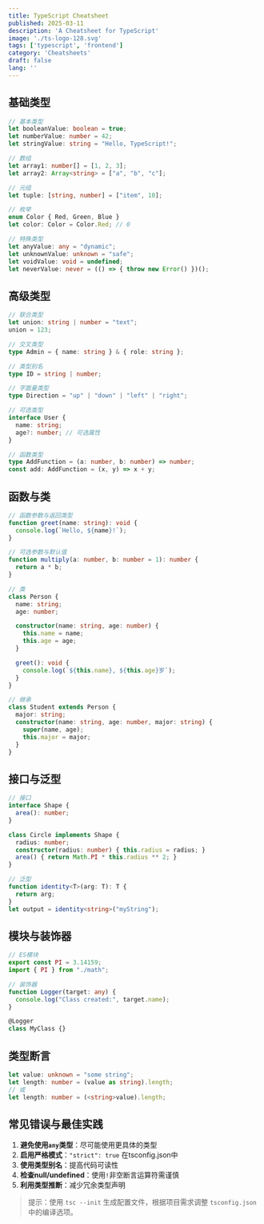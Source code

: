 ```yaml
---
title: TypeScript Cheatsheet
published: 2025-03-11
description: 'A Cheatsheet for TypeScript'
image: './ts-logo-128.svg'
tags: ['typescript', 'frontend']
category: 'Cheatsheets'
draft: false 
lang: ''
---
```


## 基础类型
```typescript
// 基本类型
let booleanValue: boolean = true;
let numberValue: number = 42;
let stringValue: string = "Hello, TypeScript!";

// 数组
let array1: number[] = [1, 2, 3];
let array2: Array<string> = ["a", "b", "c"];

// 元组
let tuple: [string, number] = ["item", 10];

// 枚举
enum Color { Red, Green, Blue }
let color: Color = Color.Red; // 0

// 特殊类型
let anyValue: any = "dynamic";
let unknownValue: unknown = "safe";
let voidValue: void = undefined;
let neverValue: never = (() => { throw new Error() })();
```

## 高级类型
```typescript
// 联合类型
let union: string | number = "text";
union = 123;

// 交叉类型
type Admin = { name: string } & { role: string };

// 类型别名
type ID = string | number;

// 字面量类型
type Direction = "up" | "down" | "left" | "right";

// 可选类型
interface User {
  name: string;
  age?: number; // 可选属性
}

// 函数类型
type AddFunction = (a: number, b: number) => number;
const add: AddFunction = (x, y) => x + y;
```

## 函数与类
```typescript
// 函数参数与返回类型
function greet(name: string): void {
  console.log(`Hello, ${name}!`);
}

// 可选参数与默认值
function multiply(a: number, b: number = 1): number {
  return a * b;
}

// 类
class Person {
  name: string;
  age: number;

  constructor(name: string, age: number) {
    this.name = name;
    this.age = age;
  }

  greet(): void {
    console.log(`${this.name}, ${this.age}岁`);
  }
}

// 继承
class Student extends Person {
  major: string;
  constructor(name: string, age: number, major: string) {
    super(name, age);
    this.major = major;
  }
}
```

## 接口与泛型
```typescript
// 接口
interface Shape {
  area(): number;
}

class Circle implements Shape {
  radius: number;
  constructor(radius: number) { this.radius = radius; }
  area() { return Math.PI * this.radius ** 2; }
}

// 泛型
function identity<T>(arg: T): T {
  return arg;
}
let output = identity<string>("myString");
```

## 模块与装饰器
```typescript
// ES模块
export const PI = 3.14159;
import { PI } from "./math";

// 装饰器
function Logger(target: any) {
  console.log("Class created:", target.name);
}

@Logger
class MyClass {}
```

## 类型断言
```typescript
let value: unknown = "some string";
let length: number = (value as string).length;
// 或
let length: number = (<string>value).length;
```

## 常见错误与最佳实践
1. **避免使用`any`类型**：尽可能使用更具体的类型
2. **启用严格模式**：`"strict": true` 在tsconfig.json中
3. **使用类型别名**：提高代码可读性
4. **检查null/undefined**：使用`!`非空断言运算符需谨慎
5. **利用类型推断**：减少冗余类型声明

> 提示：使用 `tsc --init` 生成配置文件，根据项目需求调整 `tsconfig.json` 中的编译选项。